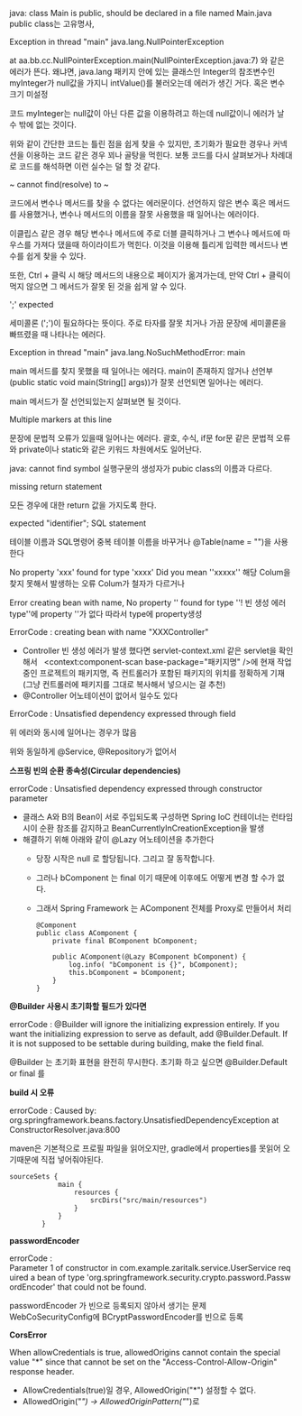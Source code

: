 java: class Main is public, should be declared in a file named Main.java
public class는 고유명사,

Exception in thread "main" java.lang.NullPointerException 

at aa.bb.cc.NullPointerException.main(NullPointerException.java:7) 와 같은 에러가 뜬다. 왜냐면, java.lang 패키지 안에 있는 클래스인 Integer의 참조변수인 myInteger가 null값을 가지니 intValue()를 불러오는데 에러가 생긴 거다. 혹은 변수 크기 미설정



 코드 myInteger는 null값이 아닌 다른 값을 이용하려고 하는데 null값이니 에러가 날 수 밖에 없는 것이다.

 

 위와 같이 간단한 코드는 틀린 점을 쉽게 찾을 수 있지만, 초기화가 필요한 경우나 커넥션을 이용하는 코드 같은 경우 꾀나 골탕을 먹힌다. 보통 코드를 다시 살펴보거나 차례대로 코드를 해석하면 이런 실수는 덜 할 것 같다.



~ cannot find(resolve) to ~

 코드에서 변수나 메서드를 찾을 수 없다는 에러문이다. 선언하지 않은 변수 혹은 메서드를 사용했거나, 변수나 메서드의 이름을 잘못 사용했을 때 일어나는 에러이다. 



 이클립스 같은 경우 해당 변수나 메서드에 주로 더블 클릭하거나 그 변수나 메서드에 마우스를 가져다 댔을때 하이라이트가 먹힌다. 이것을 이용해 틀리게 입력한 메서드나 변수를 쉽게 찾을 수 있다.



 또한, Ctrl + 클릭 시 해당 메서드의 내용으로 페이지가 옮겨가는데, 만약 Ctrl + 클릭이 먹지 않으면 그 메서드가 잘못 된 것을 쉽게 알 수 있다.



';' expected

 세미콜론 (';')이 필요하다는 뜻이다. 주로 타자를 잘못 치거나 가끔 문장에 세미콜론을 빠뜨렸을 때 나타나는 에러다.



Exception in thread "main" java.lang.NoSuchMethodError: main

 main 메서드를 찾지 못했을 때 일어나는 에러다. main이 존재하지 않거나 선언부(public static void main(String[] args))가 잘못 선언되면 일어나는 에러다. 

 main 메서드가 잘 선언되있는지 살펴보면 될 것이다.



Multiple markers at this line

 문장에 문법적 오류가 있을때 일어나는 에러다. 괄호, 수식, if문 for문 같은 문법적 오류와 private이나 static와 같은 키워드 차원에서도 일어난다.
 
 java: cannot find symbol
실행구문의 생성자가 pubic class의 이름과 다르다.
 
 missing return statement
 
 모든 경우에 대한 return 값을 가지도록 한다.
 
 expected "identifier"; SQL statement
 
 테이블 이름과 SQL명령어 중복
 테이블 이름을 바꾸거나 @Table(name = "")을 사용한다
 
 No property 'xxx' found for type 'xxxx' Did you mean ''xxxxx''
 해당 Colum을 찾지 못해서 발생하는 오류 Colum가 철자가 다르거나 
 
 Error creating bean with name, No property '' found for type ''!
 빈 생성 에러 type''에 property ''가 없다 따라서 type에 property생성
 
 ErrorCode : creating bean with name "XXXController"

- Controller 빈 생성 에러가 발생 했다면 servlet-context.xml 같은 servlet을 확인해서  	<context:component-scan base-package="패키지명" />에 현재 작업중인 프로젝트의 패키지명, 즉 컨트롤러가 포함된 패키지의 위치를 정확하게 기재(그냥 컨트롤러에 패키지를 그대로 복사해서 넣으시는 걸 추천) 
- @Controller 어노테이션이 없어서 일수도 있다

ErrorCode : Unsatisfied dependency expressed through field

위 에러와 동시에 일어나는 경우가 많음

위와 동일하게 @Service, @Repository가 없어서 
 
 **스프링 빈의 순환 종속성(Circular dependencies)**
 
 errorCode : Unsatisfied dependency expressed through constructor parameter
  - 클래스 A와 B의 Bean이 서로 주입되도록 구성하면 Spring IoC 컨테이너는 런타임시이 순환 참조를 감지하고 BeanCurrentlyInCreationException을 발생
  - 해결하기 위해 아래와 같이 @Lazy 어노테이션을 추가한다
    - 당장 시작은 null 로 할당됩니다. 그리고 잘 동작합니다.
    - 그러나 bComponent 는 final 이기 때문에 이후에도 어떻게 변경 할 수가 없다.
    -  그래서 Spring Framework 는 AComponent 전체를 Proxy로 만들어서 처리


           @Component
           public class AComponent {
               private final BComponent bComponent;

               public AComponent(@Lazy BComponent bComponent) {
                   log.info( "bComponent is {}", bComponent);
                   this.bComponent = bComponent;
               }
           }


**@Builder 사용시 초기화할 필드가 있다면**

errorCode : @Builder will ignore the initializing expression entirely. If you want the initializing expression to serve as default, add @Builder.Default. If it is not supposed to be settable during building, make the field final.

@Builder 는 초기화 표현을 완전히 무시한다. 초기화 하고 싶으면 @Builder.Default or final 를 

**build 시 오류**

errorCode :  Caused by: org.springframework.beans.factory.UnsatisfiedDependencyException at ConstructorResolver.java:800

maven은 기본적으로 프로필 파일을 읽어오지만, gradle에서 properties를 못읽어 오기때문에 직접 넣어줘야된다.

    sourceSets {
                main {
                    resources {
                        srcDirs("src/main/resources")
                    }
                }
            }

**passwordEncoder**

errorCode : Parameter 1 of constructor in com.example.zaritalk.service.UserService required a bean of type 'org.springframework.security.crypto.password.PasswordEncoder' that could not be found.

passwordEncoder 가 빈으로 등록되지 않아서 생기는 문제
 
WebCoSecurityConfig에 BCryptPasswordEncoder를 빈으로 등록


**CorsError**

 When allowCredentials is true, allowedOrigins cannot contain the special value "*" since that cannot be set on the "Access-Control-Allow-Origin" response header. 
 - AllowCredentials(true)일 경우, AllowedOrigin("*") 설정할 수 없다.
 - AllowedOrigin("*") -> AllowedOriginPattern("*")로 
